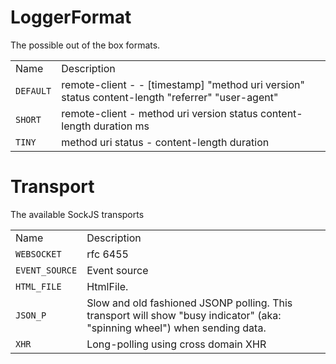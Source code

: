 # LoggerFormat

The possible out of the box formats.

|           |                                                                                                    |
| --------- | -------------------------------------------------------------------------------------------------- |
| Name      | Description                                                                                        |
| `DEFAULT` | remote-client - - \[timestamp\] "method uri version" status content-length "referrer" "user-agent" |
| `SHORT`   | remote-client - method uri version status content-length duration ms                               |
| `TINY`    | method uri status - content-length duration                                                        |

# Transport

The available SockJS transports

|                |                                                                                                                            |
| -------------- | -------------------------------------------------------------------------------------------------------------------------- |
| Name           | Description                                                                                                                |
| `WEBSOCKET`    | rfc 6455                                                                                                                   |
| `EVENT_SOURCE` | Event source                                                                                                               |
| `HTML_FILE`    | HtmlFile.                                                                                                                  |
| `JSON_P`       | Slow and old fashioned JSONP polling. This transport will show "busy indicator" (aka: "spinning wheel") when sending data. |
| `XHR`          | Long-polling using cross domain XHR                                                                                        |
